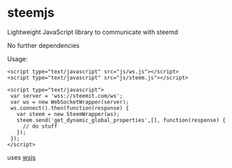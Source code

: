 # steemjs
Lightweight JavaScript library to communicate with steemd

No further dependencies

Usage:

```
<script type="text/javascript" src="js/ws.js"></script>
<script type="text/javascript" src="js/steem.js"></script>

<script type="text/javascript">
 var server = 'wss://steemit.com/ws';
 var ws = new WebSocketWrapper(server);
 ws.connect().then(function(response) {
   var steem = new SteemWrapper(ws);
   steem.send('get_dynamic_global_properties',[], function(response) {
     // do stuff
   });
 });
</script>
```

uses [wsjs](https://github.com/pharesim/wsjs)
